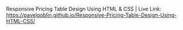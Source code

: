 Responsive Pricing Table Design Using HTML & CSS | 
Live Link:
https://pavelgoblin.github.io/Responsive-Pricing-Table-Design-Using-HTML-CSS/
